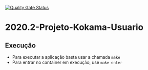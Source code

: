 [![Quality Gate Status](https://sonarcloud.io/api/project_badges/measure?project=fga-eps-mds_2020.2-Projeto-Kokama-Usuario&metric=alert_status)](https://sonarcloud.io/dashboard?id=fga-eps-mds_2020.2-Projeto-Kokama-Usuario)

# 2020.2-Projeto-Kokama-Usuario

## Execução

* Para executar a aplicação basta usar a chamada `make`
* Para entrar no container em execução, use `make enter`
